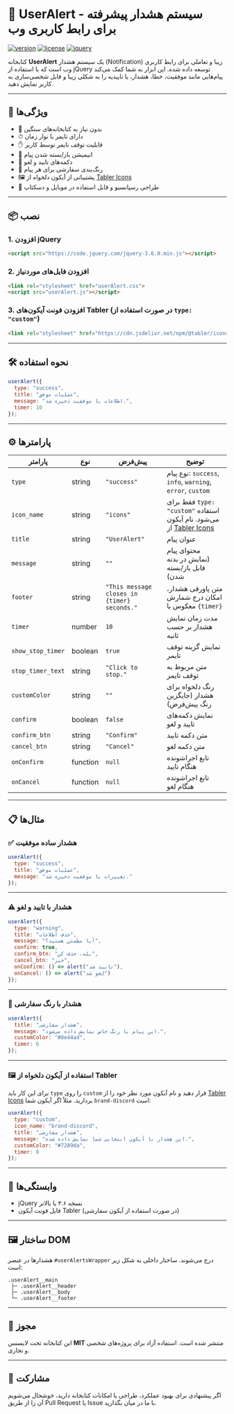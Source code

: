 # 📢 UserAlert - سیستم هشدار پیشرفته برای رابط کاربری وب

[![version](https://img.shields.io/badge/version-1.0.0-blue.svg)](#)
[![license](https://img.shields.io/badge/license-MIT-green.svg)](#)
[![jquery](https://img.shields.io/badge/require-jQuery%203.x%2B-ff69b4.svg)](https://jquery.com/)

کتابخانه **UserAlert** یک سیستم هشدار (Notification) زیبا و تعاملی برای رابط کاربری وب است که با استفاده از jQuery توسعه داده شده. این ابزار به شما کمک می‌کند پیام‌هایی مانند موفقیت، خطا، هشدار، یا تاییدیه را به شکلی زیبا و قابل شخصی‌سازی به کاربر نمایش دهید.

---

## 🧩 ویژگی‌ها

- 🚀 بدون نیاز به کتابخانه‌های سنگین
- ⏱ دارای تایمر با نوار زمان
- ✋ قابلیت توقف تایمر توسط کاربر
- 🔄 انیمیشن باز/بسته شدن پیام
- 🔘 دکمه‌های تایید و لغو
- 🎨 رنگ‌بندی سفارشی برای هر پیام
- 🖼 پشتیبانی از آیکون دلخواه از [Tabler Icons](https://tabler.io/icons)
- 📱 طراحی رسپانسیو و قابل استفاده در موبایل و دسکتاپ

---

## 📦 نصب

### 1. افزودن jQuery

```html
<script src="https://code.jquery.com/jquery-3.6.0.min.js"></script>
```

### 2. افزودن فایل‌های موردنیاز

```html
<link rel="stylesheet" href="userAlert.css">
<script src="userAlert.js"></script>
```

### 3. افزودن فونت آیکون‌های Tabler (در صورت استفاده از `type: "custom"`)

```html
<link rel="stylesheet" href="https://cdn.jsdelivr.net/npm/@tabler/icons-webfont@latest/dist/tabler-icons.min.css"/>
```

---

## 🛠 نحوه استفاده

```js
userAlert({
  type: "success",
  title: "عملیات موفق",
  message: "اطلاعات با موفقیت ذخیره شد.",
  timer: 10
});
```

---

## ⚙️ پارامترها

| پارامتر             | نوع      | پیش‌فرض                                | توضیح                                                                 |
|----------------------|-----------|-----------------------------------------|------------------------------------------------------------------------|
| `type`               | string    | `"success"`                             | نوع پیام: `success`, `info`, `warning`, `error`, `custom`             |
| `icon_name`          | string    | `"icons"`                               | فقط برای `type: "custom"` استفاده می‌شود. نام آیکون از [Tabler Icons](https://tabler.io/icons) |
| `title`              | string    | `"UserAlert"`                           | عنوان پیام                                                            |
| `message`            | string    | `""`                                    | محتوای پیام (نمایش در بدنه قابل باز/بسته شدن)                        |
| `footer`             | string    | `"This message closes in {timer} seconds."` | متن پاورقی هشدار، امکان درج شمارش معکوس با `{timer}`              |
| `timer`              | number    | `10`                                    | مدت زمان نمایش هشدار بر حسب ثانیه                                     |
| `show_stop_timer`    | boolean   | `true`                                  | نمایش گزینه توقف تایمر                                               |
| `stop_timer_text`    | string    | `"Click to stop."`                      | متن مربوط به توقف تایمر                                              |
| `customColor`        | string    | `""`                                    | رنگ دلخواه برای هشدار (جایگزین رنگ پیش‌فرض)                          |
| `confirm`            | boolean   | `false`                                 | نمایش دکمه‌های تایید و لغو                                            |
| `confirm_btn`        | string    | `"Confirm"`                             | متن دکمه تایید                                                        |
| `cancel_btn`         | string    | `"Cancel"`                              | متن دکمه لغو                                                          |
| `onConfirm`          | function  | `null`                                  | تابع اجراشونده هنگام تایید                                            |
| `onCancel`           | function  | `null`                                  | تابع اجراشونده هنگام لغو                                              |

---

## 📋 مثال‌ها

### ✅ هشدار ساده موفقیت

```js
userAlert({
  type: "success",
  title: "عملیات موفق",
  message: "تغییرات با موفقیت ذخیره شد."
});
```

---

### ⚠️ هشدار با تایید و لغو

```js
userAlert({
  type: "warning",
  title: "حذف اطلاعات",
  message: "آیا مطمئن هستید؟",
  confirm: true,
  confirm_btn: "بله، حذف کن",
  cancel_btn: "خیر",
  onConfirm: () => alert("تایید شد"),
  onCancel: () => alert("لغو شد")
});
```

---

### 🎨 هشدار با رنگ سفارشی

```js
userAlert({
  title: "هشدار سفارشی",
  message: "این پیام با رنگ خاص نمایش داده می‌شود.",
  customColor: "#8e44ad",
  timer: 6
});
```

---

### 🖼 استفاده از آیکون دلخواه از Tabler

برای این کار باید `type` را روی `custom` قرار دهید و نام آیکون مورد نظر خود را از [Tabler Icons](https://tabler.io/icons) بردارید. مثلاً اگر آیکون شما `brand-discord` است:

```js
userAlert({
  type: "custom",
  icon_name: "brand-discord",
  title: "هشدار سفارشی",
  message: "این هشدار با آیکون انتخابی شما نمایش داده شده.",
  customColor: "#7289da",
  timer: 8
});
```

---

## 🔧 وابستگی‌ها

- jQuery نسخه ۳.۶ یا بالاتر
- فایل فونت آیکون Tabler (در صورت استفاده از آیکون سفارشی)

---

## 🖼 ساختار DOM

هشدارها در عنصر `#userAlertsWrapper` درج می‌شوند. ساختار داخلی به شکل زیر است:

```
.userAlert__main
 ├─ .userAlert__header
 ├─ .userAlert__body
 └─ .userAlert__footer
```

---

## 📜 مجوز

این کتابخانه تحت لایسنس **MIT** منتشر شده است. استفاده آزاد برای پروژه‌های شخصی و تجاری.

---

## 📮 مشارکت

اگر پیشنهادی برای بهبود عملکرد، طراحی یا امکانات کتابخانه دارید، خوشحال می‌شویم آن را از طریق Pull Request یا Issue با ما در میان بگذارید.
